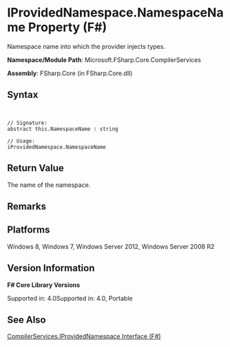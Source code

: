 # IProvidedNamespace.NamespaceName Property (F#)

Namespace name into which the provider injects types.

**Namespace/Module Path**: Microsoft.FSharp.Core.CompilerServices

**Assembly**: FSharp.Core (in FSharp.Core.dll)


## Syntax


```


// Signature:
abstract this.NamespaceName : string

// Usage:
iProvidedNamespace.NamespaceName

```



## Return Value
The name of the namespace.


## Remarks

## Platforms
Windows 8, Windows 7, Windows Server 2012, Windows Server 2008 R2


## Version Information
**F# Core Library Versions**

Supported in: 4.0Supported in: 4.0, Portable




## See Also
[CompilerServices.IProvidedNamespace Interface &#40;F&#35;&#41;](CompilerServices.IProvidedNamespace-Interface-%5BFSharp%5D.md)


